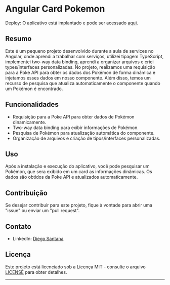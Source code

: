 # Angular Card Pokemon
Deploy: O aplicativo está implantado e pode ser acessado [aqui](https://diesantana.github.io/angular-card-pokemon/).

## Resumo
Este é um pequeno projeto desenvolvido durante a aula de services no Angular, onde aprendi a trabalhar com serviços, utilizei tipagem TypeScript, implementei two-way data binding, aprendi a organizar arquivos e criei types/interfaces personalizadas. No projeto, realizamos uma requisição para a Poke API para obter os dados dos Pokémon de forma dinâmica e injetamos esses dados em nosso componente. Além disso, temos um recurso de pesquisa que atualiza automaticamente o componente quando um Pokémon é encontrado.

## Funcionalidades

- Requisição para a Poke API para obter dados de Pokémon dinamicamente.
- Two-way data binding para exibir informações de Pokémon.
- Pesquisa de Pokémon para atualização automática do componente.
- Organização de arquivos e criação de tipos/interfaces personalizadas.

## Uso

Após a instalação e execução do aplicativo, você pode pesquisar um Pokémon, que sera exibido em um card as informações dinâmicas. Os dados são obtidos da Poke API e atualizados automaticamente.


## Contribuição

Se desejar contribuir para este projeto, fique à vontade para abrir uma "issue" ou enviar um "pull request".

## Contato

- LinkedIn: [Diego Santana](https://www.linkedin.com/in/die-santana/)

## Licença

Este projeto está licenciado sob a Licença MIT - consulte o arquivo [LICENSE](LICENSE) para obter detalhes.

---